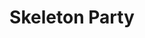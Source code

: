 ---
collection_archive: false
collection_awards: []
collection_category:
  - Kids
  - Award Winning
  - Exhibited Works 
  - Studio
  - Stock
  - Advertising
  - Editorial
  - Science
  - Tech
  - Reportage
  - Travel
  - Color
  - Workplace
  - Lifestyle
  - Conceptual
  - Humor
  - Advertising
  - Reportage
  - Black and White
  - Sports + Athletes
  - Portraits
collection_content: 
collection_cover: https://d1sf55qlb7p6hz.cloudfront.net/skeleton-8.jpg
collection_cover_mobile: https://d1sf55qlb7p6hz.cloudfront.net/vertical_covers-40.jpg
collection_description: 
collection_description_alignment: center
collection_exhibition: []
collection_filter: Commissioned + Stock
collection_hidden: false
collection_meta: A Portfolio of Work Made with Skeleton Crews
collection_meta_2: See Image Captions For Crew Size
collection_press: []
collection_preview:
  - https://d1sf55qlb7p6hz.cloudfront.net/skeleton_covers-1.jpg
  - https://d1sf55qlb7p6hz.cloudfront.net/skeleton_covers-2.jpg
  - https://d1sf55qlb7p6hz.cloudfront.net/skeleton_covers-3.jpg
  - https://d1sf55qlb7p6hz.cloudfront.net/skeleton_covers-4.jpg
cover_image: 
date: 
hide_footer: true 
logo: 
navigation_theme: white
px_extra: true
slug: skeleton-party
theme_color: "#A3F4A7"
title: Skeleton Party
collection_blocks:
  - _bookshop_name: collections/media-row-start
    row_alignment: between
  - _bookshop_name: collections/media-element 
    caption: >-
      <p><strong>4.</strong> <em>Phoenix: A Dystopian Legoland That Tastes Like
      Candy</em></p>
    color: "#FF7B44"
    image:  https://d1sf55qlb7p6hz.cloudfront.net/skeleton-1.jpg
    margin_left: '5'
    margin_right: 0
    margin_y: '100'
    width: '66'
  - _bookshop_name: collections/media-row
    row_alignment: between
  - _bookshop_name: collections/media-element 
    caption: >-
      <p><strong>3.</strong> <em>Phoenix: A Dystopian Legoland That Tastes Like
      Candy</em></p>
    color: "#A8D4E5"
    image:  https://d1sf55qlb7p6hz.cloudfront.net/skeleton-2.jpg
    margin_left: '55'
    margin_right: 0
    margin_y: '100'
    width: '40'
  - _bookshop_name: collections/media-row
    row_alignment: between
  - _bookshop_name: collections/media-element 
    caption: >-
      <p><strong>3.</strong> <em>Phoenix: A Dystopian Legoland That Tastes Like
      Candy</em></p>
    color: "#FCEAA9"
    image:  https://d1sf55qlb7p6hz.cloudfront.net/skeleton-3.jpg
    margin_left: '5'
    margin_right: 0
    margin_y: '700'
    width: '30'
  - _bookshop_name: collections/media-element 
    caption: >-
      <p><strong>4.</strong> <em>Phoenix: A Dystopian Legoland That Tastes Like
      Candy</em></p>
    color: "#A2E1DE"
    image:  https://d1sf55qlb7p6hz.cloudfront.net/skeleton-4.jpg
    margin_left: 0
    margin_right: '30'
    margin_y: '100'
    width: '30'
  - _bookshop_name: collections/media-row
    row_alignment: between
  - _bookshop_name: collections/media-element 
    caption: >-
      <p><strong>4.</strong> <em>Phoenix: A Dystopian Legoland That Tastes Like
      Candy</em></p>
    color: "#D6E1E7"
    image:  https://d1sf55qlb7p6hz.cloudfront.net/skeleton-5.jpg
    margin_left: '20'
    margin_right: 0
    margin_y: '100'
    width: '45'
  - _bookshop_name: collections/media-row
    row_alignment: between
  - _bookshop_name: collections/media-element 
    caption: >-
      <p><strong>1.</strong> <em>Christmas In America: Happy Birthday,
      Jesus</em></p>
    color: "#FCEAE4"
    image:  https://d1sf55qlb7p6hz.cloudfront.net/skeleton-7.jpg
    margin_left: 0
    margin_right: 0
    margin_y: '100'
    width: '55'
  - _bookshop_name: collections/media-element 
    caption: >-
      <p><strong>1.</strong> <em>A Vanishing American Folklore</em></p>
    color: "#E4F1F4"
    image:  https://d1sf55qlb7p6hz.cloudfront.net/skeleton-6.jpg
    margin_left: 0
    margin_right: '10'
    margin_y: '600'
    width: '30'
  - _bookshop_name: collections/media-row
    row_alignment: between
  - _bookshop_name: collections/media-element 
    caption: >-
      <p><strong>2.</strong> <em>Time: Vaccine Battlegrounds </em></p>
    color: "#FFD0C6"
    image:  https://d1sf55qlb7p6hz.cloudfront.net/skeleton-9.jpg
    margin_left: '50'
    margin_y: '100'
    width: '30'
  - _bookshop_name: collections/media-row
    row_alignment: between
  - _bookshop_name: collections/media-element 
    caption: >-
      <p><strong>2.</strong> <em>Phoenix: A Dystopian Legoland That Tastes Like
      Candy</em></p>
    color: "#F3E9BA"
    image:  https://d1sf55qlb7p6hz.cloudfront.net/skeleton-8.jpg
    margin_left: '5'
    margin_right: 0
    margin_y: '100'
    width: '60'
  - _bookshop_name: collections/media-element 
    caption: >-
      <p><strong>2.</strong> The <em>Wall Street Journal: Apollo 11 50th
      Anniversary </em></p>
    color: "#E2F3F2"
    image:  https://d1sf55qlb7p6hz.cloudfront.net/skeleton-10.jpg
    margin_left: 0
    margin_right: '10'
    margin_y: '400'
    width: '20'
  - _bookshop_name: collections/media-row
    row_alignment: between
  - _bookshop_name: collections/media-element 
    caption: >-
      <strong>1.</strong> <em>A Vanishing American Folklore</em></p>
    color: "#DAECB9"
    image:  https://d1sf55qlb7p6hz.cloudfront.net/skeleton-11.jpg
    margin_left: '10'
    margin_y: '400'
    width: '33'
  - _bookshop_name: collections/media-element 
    caption: >-
      <p><strong>4.</strong> <em>Phoenix: A Dystopian Legoland That Tastes Like
      Candy</em></p>
    color: "#F0EBF3"
    image:  https://d1sf55qlb7p6hz.cloudfront.net/skeleton-12.jpg
    margin_left: 0
    margin_right: '5'
    margin_y: '100'
    width: '40'
  - _bookshop_name: collections/media-row
    row_alignment: between
  - _bookshop_name: collections/media-element 
    caption: >-
      <p><strong>2.</strong> <em>Wired: The Internet Giant That Went Too
      Far</em></p>
    color: "#DBE9EC"
    image:  https://d1sf55qlb7p6hz.cloudfront.net/skeleton-13.jpg
    margin_left: '25'
    margin_right: 0
    margin_y: '100'
    width: '50'
  - _bookshop_name: collections/media-row
    row_alignment: between
  - _bookshop_name: collections/media-row
    row_alignment: between
  - _bookshop_name: collections/media-element 
    caption: >-
      <p><strong>2. </strong><em>Condor Airlines: The Star Geezers</em></p>
    color: "#F6D4C8"
    image: https://d1sf55qlb7p6hz.cloudfront.net/skeleton-15.jpg
    margin_left: '5'
    margin_right: 0
    margin_y: '400'
    width: '45'
  - _bookshop_name: collections/media-element 
    caption: >-
      <p><strong>2.</strong> <em>Time: Vaccine Battlegrounds</em></p>
    color: "#FFEC96"
    image:  https://d1sf55qlb7p6hz.cloudfront.net/skeleton-14.jpg
    margin_left: 0
    margin_right: '10'
    margin_y: '100'
    width: '30'
  - _bookshop_name: collections/media-row
    row_alignment: between
  - _bookshop_name: collections/media-element 
    caption: >-
      <p><strong>2.</strong> <em>Society Magazine: Stalking A Serial
      Killer</em></p>
    color: "#BFD2F4"
    image:  https://d1sf55qlb7p6hz.cloudfront.net/skeleton-16.jpg
    margin_left: 0
    margin_y: '100'
    width: '60'
  - _bookshop_name: collections/media-element 
    caption: >-
      <p><strong>5.</strong> <em>Nike Running's Fred Kerley</em></p>
    color: "#FADEE0"
    image:  https://d1sf55qlb7p6hz.cloudfront.net/skeleton-17.jpg
    margin_left: 0
    margin_right: '5'
    margin_y: '700'
    width: '33'
  - _bookshop_name: collections/media-row
    row_alignment: between
  - _bookshop_name: collections/media-element 
    caption: >-
      <p><strong>5.</strong> <em>Hearst Italia: Gioa</em></p>
    color: "#FFF4D0"
    image:  https://d1sf55qlb7p6hz.cloudfront.net/skeleton-18.jpg
    margin_left: '45'
    margin_right: 0
    margin_y: '100'
    width: '30'
  - _bookshop_name: collections/media-row
    row_alignment: between
  - _bookshop_name: collections/media-element 
    caption: >-
      <p><strong>4.</strong> <em>Phoenix: A Dystopian Legoland That Tastes Like
      Candy</em></p>
    color: "#D4E7F8"
    image: https://d1sf55qlb7p6hz.cloudfront.net/skeleton-19.jpg
    margin_left: '5'
    margin_right: 0
    margin_y: '100'
    width: '55'
  - _bookshop_name: collections/media-element 
    caption: >-
      <p><strong>4.</strong> <em>Phoenix: A Dystopian Legoland That Tastes Like
      Candy</em></p>
    color: "#FEB07B"
    image:  https://d1sf55qlb7p6hz.cloudfront.net/skeleton-20.jpg
    margin_left: 0
    margin_right: 0
    margin_y: '700'
    width: '33'
  - _bookshop_name: collections/media-row
    row_alignment: between
  - _bookshop_name: collections/media-element 
    caption: >-
      <strong>1.</strong> <em>The Class of 99 Turns 30</em></p>
    color: "#D0ECE8"
    image: https://d1sf55qlb7p6hz.cloudfront.net/skeleton-21.jpg
    margin_left: '10'
    margin_y: '300'
    width: '25'
  - _bookshop_name: collections/media-element 
    caption: >-
      <strong>5.</strong> <em>Makenzie Gossage</em></p>
    color: "#EAB7C1"
    image:  https://d1sf55qlb7p6hz.cloudfront.net/skeleton-22.jpg
    margin_left: 0
    margin_right: '10'
    margin_y: '100'
    width: '50'
  - _bookshop_name: collections/media-row
    row_alignment: between
  - _bookshop_name: collections/media-element 
    caption: >-
      <p><strong>5.</strong> <em>Adidas Golf: Dustin Johnson</em></p>
    color: "#CACACA"
    image:  https://d1sf55qlb7p6hz.cloudfront.net/skeleton-23.jpg
    margin_left: '15'
    margin_y: '300'
    width: '50'
  - _bookshop_name: collections/media-element 
    caption: >-
      <strong>3.</strong> <em>Sounds of Cement</em></p>
    color: "#0A0A0A"
    image:  https://d1sf55qlb7p6hz.cloudfront.net/skeleton-24.jpg
    margin_left: 0
    margin_right: 0
    margin_y: '100'
    width: '30'
  - _bookshop_name: collections/media-row
    row_alignment: between
  - _bookshop_name: collections/media-element 
    caption: >-
      <strong>2.</strong> <em>Autobiography of a Contact Sport</em></p>
    color: "#E7E7ED"
    image:  https://d1sf55qlb7p6hz.cloudfront.net/skeleton-25.jpg
    margin_left: '5'
    margin_y: '200'
    width: '40'
  - _bookshop_name: collections/media-element 
    caption: >-
      <strong>2.</strong> <em>Autobiography of a Contact Sport</em></p>
    color: "#FAC7D5"
    image:  https://d1sf55qlb7p6hz.cloudfront.net/skeleton-26.jpg
    margin_left: 0
    margin_right: 0
    margin_y: '600'
    width: '50'
  - _bookshop_name: collections/media-row
    row_alignment: between
  - _bookshop_name: collections/media-element 
    caption: >-
      <strong>1. </strong><em>A Vanishing American Folklore</em></p>
    color: "#F6E7DF"
    image:  https://d1sf55qlb7p6hz.cloudfront.net/skeleton-27.jpg
    margin_left: '25'
    margin_right: 0
    margin_y: '200'
    width: '50'
  - _bookshop_name: collections/media-row
    row_alignment: between
  - _bookshop_name: collections/media-element 
    caption: >-
      <p><strong>2.</strong> <em>Amtrak the National: Palm Springs to Yuma On
      the Sunset Limited</em></p>
    color: "#CBECDE"
    image:  https://d1sf55qlb7p6hz.cloudfront.net/skeleton-28.jpg
    margin_left: '5'
    margin_right: 0
    margin_y: '300'
    width: '30'
  - _bookshop_name: collections/media-element 
    caption: >-
      <strong>1.</strong> <em>A Vanishing American Folklore</em></p>
    color: "#E6EBEE"
    image:  https://d1sf55qlb7p6hz.cloudfront.net/skeleton-29.jpg
    margin_left: 0
    margin_y: '100'
    width: '55'
  - _bookshop_name: collections/media-row
    row_alignment: between
  - _bookshop_name: collections/media-element 
    caption: >-
      <strong>1.</strong> <em>Autobiography of a Contact Sport</em></p>
    color: "#E0E0E0"
    image:  https://d1sf55qlb7p6hz.cloudfront.net/skeleton-30.jpg
    margin_left: '15'
    margin_y: '500'
    width: '33'
  - _bookshop_name: collections/media-element 
    caption: >-
      <p><strong>2. </strong><em>Phoenix Home &amp; Garden: Unbridled
      Spirit</em></p>
    color: "#E3DCED"
    image:  https://d1sf55qlb7p6hz.cloudfront.net/skeleton-31.jpg
    margin_left: 0
    margin_right: '5'
    margin_y: '100'
    width: '40'
  - _bookshop_name: collections/media-row
    row_alignment: between
  - _bookshop_name: collections/media-element 
    caption: >-
      <p><strong>2.<em> </em></strong><em>Time: Grand Canyon 100th
      Anniversary</em> </p>
    color: "#F7E3D4"
    image:  https://d1sf55qlb7p6hz.cloudfront.net/skeleton-32.jpg
    margin_left: '25'
    margin_y: '100'
    width: '60'
  - _bookshop_name: collections/media-row
    row_alignment: between
  - _bookshop_name: collections/media-element 
    caption: >-
      <strong>4.</strong> <em>E* Trade for Mullen Lowe Boston</em></p>
    color: "#E7EEF1"
    image:  https://d1sf55qlb7p6hz.cloudfront.net/skeleton-34.jpg
    margin_left: '15'
    margin_y: '400'
    width: '25'
  - _bookshop_name: collections/media-element 
    caption: >-
      <strong>4.</strong> <em>E* Trade for Mullen Lowe Boston</em></p>
    color: "#F4D0B9"
    image:  https://d1sf55qlb7p6hz.cloudfront.net/skeleton-33.jpg
    margin_left: 0
    margin_right: 0
    margin_y: '200'
    width: '50'
  - _bookshop_name: collections/media-row
    row_alignment: between
  - _bookshop_name: collections/media-element 
    caption: >-
      <p><strong>3.</strong> <em>Jerry Hall's Sad Instagram</em></p><p></p>
    color: "#F1E0DA"
    image:  https://d1sf55qlb7p6hz.cloudfront.net/skeleton-35.jpg
    margin_left: '25'
    margin_right: 0
    margin_y: '100'
    width: '33'
  - _bookshop_name: collections/media-element
    align_y: start
    caption: >-
      <strong>4.</strong> <em>Eric Stonestreet AT&amp;T for BBDO</em></p>
    image: https://d1sf55qlb7p6hz.cloudfront.net/skeleton-57.jpg
    margin_left: 0
    margin_right: '10'
    margin_y: '300'
    width: '25'
  - _bookshop_name: collections/media-row
    row_alignment: between
  - _bookshop_name: collections/media-element 
    caption: >-
      <p><strong>2. </strong><em>Wired: The Hard-Luck Texas Town That Bet on
      Bitcoin and Lost</em></p>
    color: "#EFE5BF"
    image:  https://d1sf55qlb7p6hz.cloudfront.net/skeleton-36.jpg
    margin_left: '45'
    margin_right: 0
    margin_y: '100'
    width: '40'
  - _bookshop_name: collections/media-row
    row_alignment: between
  - _bookshop_name: collections/media-element 
    caption: >-
      <p><strong>2. </strong><em>Wired: The Hard-Luck Texas Town That Bet on
      Bitcoin and Lost</em></p>
    color: "#EFC29D"
    image:  https://d1sf55qlb7p6hz.cloudfront.net/skeleton-37.jpg
    margin_left: '25'
    margin_y: '100'
    width: '55'
  - _bookshop_name: collections/media-row
    row_alignment: between
  - _bookshop_name: collections/media-element 
    caption: >-
      <p><strong>3. </strong><em>Wired: The Internet Giant That Went Too
      Far</em></p>
    color: "#0C0C0D"
    image:  https://d1sf55qlb7p6hz.cloudfront.net/skeleton-38.jpg
    margin_left: '20'
    margin_right: 0
    margin_y: '600'
    width: '30'
  - _bookshop_name: collections/media-element 
    caption: >-
      <p><strong>2. </strong><em>Amtrak The National: Ted Turner is on a Mission
      to Save Everything</em></p>
    color: "#C7D5CF"
    image:  https://d1sf55qlb7p6hz.cloudfront.net/skeleton-40.jpg
    margin_left: 0
    margin_right: 0
    margin_y: '100'
    width: '40'
  - _bookshop_name: collections/media-row
    row_alignment: between
  - _bookshop_name: collections/media-element 
    caption: >-
      <strong>2. </strong><em>Outside: Rob Krar Running in the Dark </em></p>
    color: "#FA9176"
    image:  https://d1sf55qlb7p6hz.cloudfront.net/skeleton-41.jpg
    margin_left: 0
    margin_right: 0
    margin_y: '100'
    width: '40'
  - _bookshop_name: collections/media-element 
    caption: >-
      <strong>1. </strong><em>Starting Over: Will Move for Work</em></p>
    color: "#CDECEE"
    image:  https://d1sf55qlb7p6hz.cloudfront.net/skeleton-42.jpg
    margin_left: 0
    margin_right: '15'
    margin_y: '600'
    width: '33'
  - _bookshop_name: collections/media-row
    row_alignment: between
  - _bookshop_name: collections/media-element 
    caption: >-
      <p><strong>4. </strong><em>Phoenix: A Dystopian Legoland That Tastes Like
      Candy</em></p>
    color: "#FFCA8D"
    image:  https://d1sf55qlb7p6hz.cloudfront.net/skeleton-43.jpg
    margin_left: '30'
    margin_right: 0
    margin_y: '200'
    width: '30'
  - _bookshop_name: collections/media-row
    row_alignment: between
  - _bookshop_name: collections/media-element 
    caption: >-
      <p><strong>2. </strong><em>Christmas In America: Happy Birthday,
      Jesus</em></p>
    color: "#DBDBDD"
    image:  https://d1sf55qlb7p6hz.cloudfront.net/skeleton-44.jpg
    margin_left: '10'
    margin_y: '200'
    width: '30'
  - _bookshop_name: collections/media-element 
    caption: >-
      <p><strong>2. </strong><em>Christmas In America: Happy Birthday,
      Jesus</em></p>
    color: "#C0EDE1"
    image:  https://d1sf55qlb7p6hz.cloudfront.net/skeleton-45.jpg
    margin_left: 0
    margin_right: '5'
    margin_y: '500'
    width: '50'
  - _bookshop_name: collections/media-row
    row_alignment: between
  - _bookshop_name: collections/media-element 
    caption: >-
      <p><strong>3. </strong><em>Phoenix: A Dystopian Legoland That Tastes Like
      Candy</em></p>
    color: "#D4DEE8"
    image: https://d1sf55qlb7p6hz.cloudfront.net/skeleton-47.jpg
    margin_left: '15'
    margin_right: 0
    margin_y: '700'
    width: '45'
  - _bookshop_name: collections/media-element 
    caption: >-
      <p><strong>3. </strong><em>Phoenix: A Dystopian Legoland That Tastes Like
      Candy</em></p>
    color: "#DFDADA"
    image:  https://d1sf55qlb7p6hz.cloudfront.net/skeleton-46.jpg
    margin_left: 0
    margin_y: '100'
    width: '30'
  - _bookshop_name: collections/media-row
    row_alignment: between
  - _bookshop_name: collections/media-element 
    caption: >-
      <strong>2. </strong><em>Time: Grand Canyon 100th Anniversary </em></p>
    color: "#A88568"
    image: https://d1sf55qlb7p6hz.cloudfront.net/skeleton-48.jpg
    margin_left: '5'
    margin_y: '100'
    width: '30'
  - _bookshop_name: collections/media-row
    row_alignment: between
  - _bookshop_name: collections/media-element 
    caption: >-
      <p><strong>1. </strong><em>Amtrak the National: On the Southwest
      Chief</em></p>
    color: "#B5907E"
    image:  https://d1sf55qlb7p6hz.cloudfront.net/skeleton-49.jpg
    margin_left: '25'
    margin_right: 0
    margin_y: '100'
    width: '55'
  - _bookshop_name: collections/media-row
    row_alignment: between
  - _bookshop_name: collections/media-element 
    caption: >-
      <p><strong>3. </strong><em>ESPN: UFC 246: The Painful Stories Behind
      Cowboy Cerrone's Injuries </em></p>
    color: "#111114"
    image:  https://d1sf55qlb7p6hz.cloudfront.net/skeleton-51.jpg
    margin_left: '50'
    margin_right: 0
    margin_y: '100'
    width: '50'
  - _bookshop_name: collections/media-row
    row_alignment: between
  - _bookshop_name: collections/media-element 
    caption: >-
      <strong>5. </strong><em>Makenzie Gossage</em></p>
    color: "#F2D7B7"
    image:  https://d1sf55qlb7p6hz.cloudfront.net/skeleton-52.jpg
    margin_left: '15'
    margin_y: '100'
    width: '40'
  - _bookshop_name: collections/media-element 
    caption: >-
      <strong>4.</strong> <em>Crazy Explosive Primeknit </em></p>
    color: "#030303"
    image:  https://d1sf55qlb7p6hz.cloudfront.net/skeleton-53.jpg
    margin_left: 0
    margin_right: '10'
    margin_y: '300'
    width: '25'
  - _bookshop_name: collections/media-row
    row_alignment: between
  - _bookshop_name: collections/media-element 
    caption: >-
      <strong>3. </strong><em>Sounds of Cement</em></p>
    color: "#C0C0C0"
    image:  https://d1sf55qlb7p6hz.cloudfront.net/skeleton-54.jpg
    margin_left: '5'
    margin_y: '100'
    width: '30'
  - _bookshop_name: collections/media-element 
    caption: >-
      <strong>5. </strong><em>Adidas Golf: Xander Schaufelle</em></p>
    color: "#959595"
    image:  https://d1sf55qlb7p6hz.cloudfront.net/skeleton-55.jpg
    margin_left: 0
    margin_right: '5'
    margin_y: '400'
    width: '55'
  - _bookshop_name: collections/media-row
    row_alignment: between
  - _bookshop_name: collections/media-element 
    caption: >-
      <strong>3. </strong><em>Sounds of Cement</em></p>
    color: "#454545"
    image:  https://d1sf55qlb7p6hz.cloudfront.net/skeleton-56.jpg
    margin_left: '50'
    margin_y: '100'
    width: '40'
  - _bookshop_name: collections/media-row-end
---